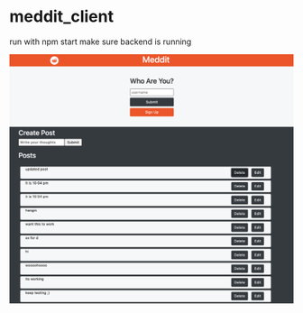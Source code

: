 # meddit_client

run with npm start
make sure backend is running 

![Alt text](./photo_of_home.png)
